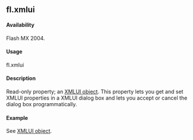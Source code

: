 ## fl.xmlui

#### Availability

Flash MX 2004.

#### Usage

fl.xmlui

#### Description

Read-only property; an [XMLUI object](../XMLUI_object/XMLUI_summary.md). This property lets you get and set XMLUI properties in a XMLUI dialog box and lets you accept or cancel the dialog box programmatically.

#### Example

See [XMLUI object](../XMLUI_object/XMLUI_summary.md).
